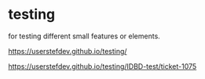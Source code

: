 # testing
for testing different small features or elements.

https://userstefdev.github.io/testing/

https://userstefdev.github.io/testing/IDBD-test/ticket-1075